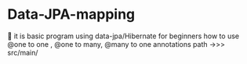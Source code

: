 # Data-JPA-mapping
🔸 it is basic program using data-jpa/Hibernate for beginners how to use @one to one , @one to many, @many to one annotations
path ->>>   src/main/
